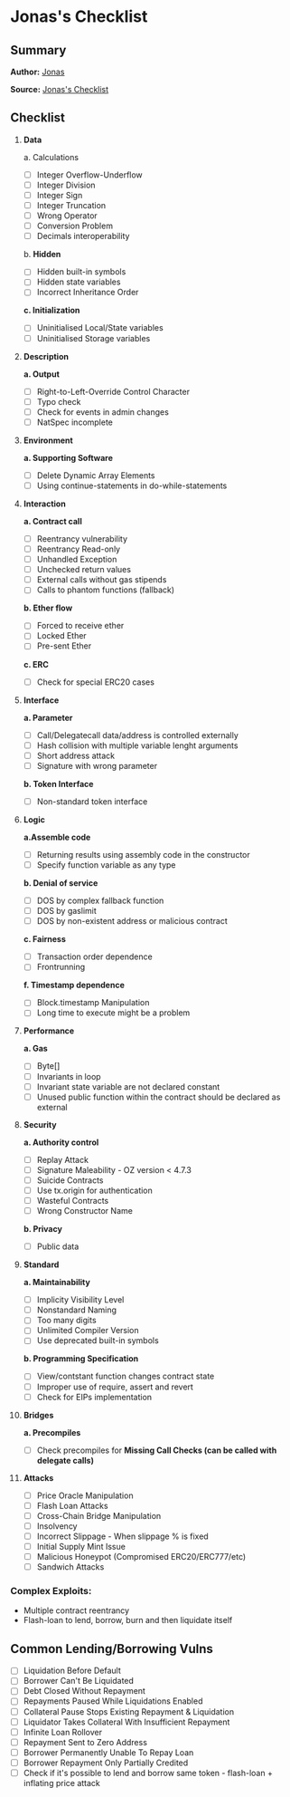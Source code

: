 # Jonas's Checklist

## Summary

**Author:**
[Jonas](TBD)

**Source:**
[Jonas's Checklist](https://pdfhost.io/v/UK~muuPai_audittodolist)

## Checklist

1. **Data**

    a. Calculations

    - [ ] Integer Overflow-Underflow
    - [ ] Integer Division
    - [ ] Integer Sign
    - [ ] Integer Truncation
    - [ ] Wrong Operator
    - [ ] Conversion Problem
    - [ ] Decimals interoperability

    b. **Hidden**

    - [ ] Hidden built-in symbols
    - [ ] Hidden state variables
    - [ ] Incorrect Inheritance Order

    **c. Initialization**

    - [ ] Uninitialised Local/State variables
    - [ ] Uninitialised Storage variables

2. **Description**

    **a. Output**

    - [ ] Right-to-Left-Override Control Character
    - [ ] Typo check
    - [ ] Check for events in admin changes
    - [ ] NatSpec incomplete

3. **Environment**

    **a. Supporting Software**

    - [ ] Delete Dynamic Array Elements
    - [ ] Using continue-statements in do-while-statements

4. **Interaction**

    **a. Contract call**

    - [ ] Reentrancy vulnerability
    - [ ] Reentrancy Read-only
    - [ ] Unhandled Exception
    - [ ] Unchecked return values
    - [ ] External calls without gas stipends
    - [ ] Calls to phantom functions (fallback)

    **b. Ether flow**

    - [ ] Forced to receive ether
    - [ ] Locked Ether
    - [ ] Pre-sent Ether

    **c. ERC**

    - [ ] Check for special ERC20 cases

5. **Interface**

    **a. Parameter**

    - [ ] Call/Delegatecall data/address is controlled externally
    - [ ] Hash collision with multiple variable lenght arguments
    - [ ] Short address attack
    - [ ] Signature with wrong parameter

    **b. Token Interface**

    - [ ] Non-standard token interface

6. **Logic**

    **a.Assemble code**

    - [ ] Returning results using assembly code in the constructor
    - [ ] Specify function variable as any type

    **b. Denial of service**

    - [ ] DOS by complex fallback function
    - [ ] DOS by gaslimit
    - [ ] DOS by non-existent address or malicious contract

    **c. Fairness**

    - [ ] Transaction order dependence
    - [ ] Frontrunning

    **f. Timestamp dependence**

    - [ ] Block.timestamp Manipulation
    - [ ] Long time to execute might be a problem

7. **Performance**

    **a. Gas**

    - [ ] Byte[]
    - [ ] Invariants in loop
    - [ ] Invariant state variable are not declared constant
    - [ ] Unused public function within the contract should be declared as external

8. **Security**

    **a. Authority control**

    - [ ] Replay Attack
    - [ ] Signature Maleability - OZ version < 4.7.3
    - [ ] Suicide Contracts
    - [ ] Use tx.origin for authentication
    - [ ] Wasteful Contracts
    - [ ] Wrong Constructor Name

    **b. Privacy**

    - [ ] Public data

9. **Standard**

    **a. Maintainability**

    - [ ] Implicity Visibility Level
    - [ ] Nonstandard Naming
    - [ ] Too many digits
    - [ ] Unlimited Compiler Version
    - [ ] Use deprecated built-in symbols

    **b. Programming Specification**

    - [ ] View/contstant function changes contract state
    - [ ] Improper use of require, assert and revert
    - [ ] Check for EIPs implementation

10. **Bridges**

    **a. Precompiles**

    - [ ] Check precompiles for **Missing Call Checks (can be called with delegate calls)**

11. **Attacks**

    - [ ] Price Oracle Manipulation
    - [ ] Flash Loan Attacks
    - [ ] Cross-Chain Bridge Manipulation
    - [ ] Insolvency
    - [ ] Incorrect Slippage - When slippage % is fixed
    - [ ] Initial Supply Mint Issue
    - [ ] Malicious Honeypot (Compromised ERC20/ERC777/etc)
    - [ ] Sandwich Attacks

### Complex Exploits:

- Multiple contract reentrancy
- Flash-loan to lend, borrow, burn and then liquidate itself

## Common Lending/Borrowing Vulns

- [ ] Liquidation Before Default
- [ ] Borrower Can't Be Liquidated
- [ ] Debt Closed Without Repayment
- [ ] Repayments Paused While Liquidations Enabled
- [ ] Collateral Pause Stops Existing Repayment & Liquidation
- [ ] Liquidator Takes Collateral With Insufficient Repayment
- [ ] Infinite Loan Rollover
- [ ] Repayment Sent to Zero Address
- [ ] Borrower Permanently Unable To Repay Loan
- [ ] Borrower Repayment Only Partially Credited
- [ ] Check if it's possible to lend and borrow same token - flash-loan + inflating price attack

